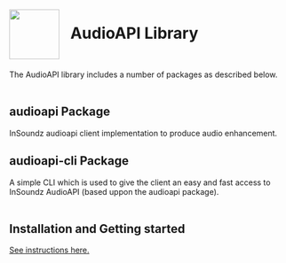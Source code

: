 <h1><img align="center" height="90" src="https://drive.google.com/uc?export=view&id=1b1DHDNsl_XGjtU_AK1QR9q_lSo3iLQ4x"> &nbsp; AudioAPI Library</h1>
The AudioAPI library includes a number of packages as described below.
<br />
<br />

## audioapi Package
InSoundz audioapi client implementation to produce audio enhancement.
<br />

## audioapi-cli Package
A simple CLI which is used to give the client an easy and fast access to InSoundz AudioAPI (based uppon the audioapi package).
<br />
<br />

## Installation and Getting started
[See instructions here.](audioapi-cli-pkg/README.md)
